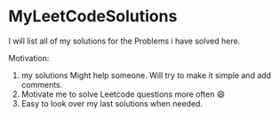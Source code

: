 # MyLeetCodeSolutions


I will list all of my solutions for the Problems i have solved here. 

Motivation: 
  1. my solutions Might help someone. Will try to make it simple and add comments.
  2. Motivate me to solve Leetcode questions more often 😄
  3. Easy to look over my last solutions when needed.
